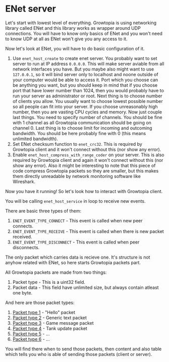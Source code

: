 # ENet server

Let's start with lowest level of everything. Growtopia is using networking library called ENet and this library works as wrapper around UDP connections.
You will have to know only basics of ENet and you won't need to know UDP at all as ENet won't give you any access to it.

Now let's look at ENet, you will have to do basic configuration of it.
1. Use `enet_host_create` to create enet server. You probably want to set server to run at IP address `0.0.0.0`. This will make server aviable from all network interfaces you have. But you maybe also might want to use `127.0.0.1`, so it will bind server only to localhost and noone outside of your computer would be able to access it. Port which you choose can be anything you want, but you should keep in mind that if you choose port that have lower number than 1024, then you would probably have to run your server as administrator or root. Next thing is to choose number of clients you allow. You usually want to choose lowest possible number so all people can fit into your server. If you choose unreasonably high number, then you are vasting CPU cycles and memory. Now just couple last things. You need to specify number of channels. You should be fine with 1 channel as all Growtopia communication should be going on channel 0. Last thing is to choose limit for incoming and outcoming bandwidth. You should be here probably fine with 0 (this means unlimited bandwidth).
2. Set ENet checksum function to `enet_crc32`. This is required by Growtopia client and it won't connect without this (nor show any error).
3. Enable `enet_host_compress_with_range_coder` on your server. This is also required by Growtopia client and again it won't connect without this (nor show any error). Also it might be interesting to note that this piece of code compress Growtopia packets so they are smaller, but this makes them directly unreadable by network monitoring software like Wireshark.

Now you have it running! So let's look how to interact with Growtopia client.

You will be calling `enet_host_service` in loop to receive new events.

There are basic three types of them:
1. `ENET_EVENT_TYPE_CONNECT` - This event is called when new peer connects.
2. `ENET_EVENT_TYPE_RECEIVE` - This event is called when there is new packet received.
3. `ENET_EVENT_TYPE_DISCONNECT` - This event is called when peer disconnects.

The only packet which carries data is recieve one. It's structure is not anyhow related with ENet, so here starts Growtopia packets part.

All Growtopia packets are made from two things:
1. Packet type - This is a uint32 field.
2. Packet data - This field have unlimited size, but always contain atleast one byte.

And here are those packet types:

1. [Packet type 1](packet_type1.md) - "Hello" packet
2. [Packet type 2](packet_type2.md) - Generic text packet
3. [Packet type 3](packet_type3.md) - Game message packet
4. [Packet type 4](packet_type4.md) - Tank update packet
5. [Packet type 5](packet_type5.md) - ...
6. [Packet type 6](packet_type6.md) - ...

You will find there when to send those packets, then content and also table which tells you who is able of sending those packets (client or server).
